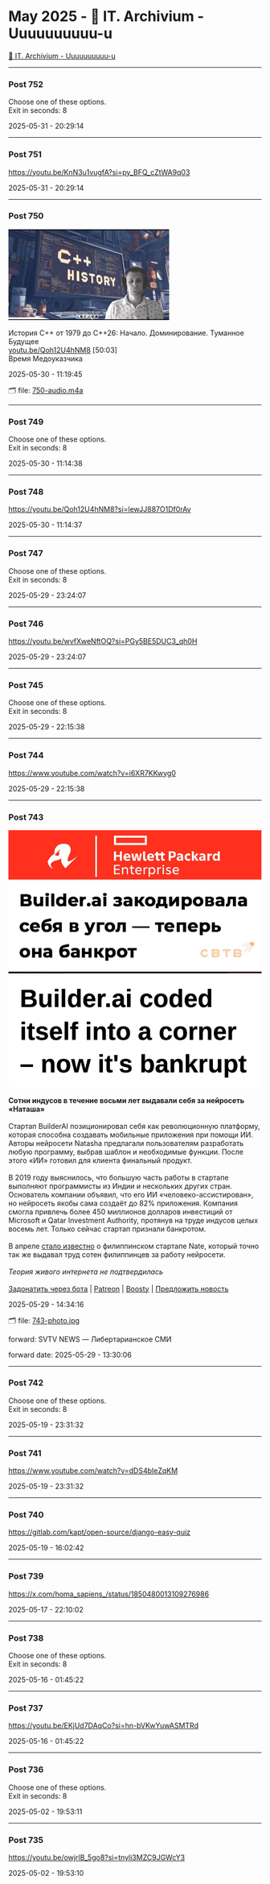 # May 2025 - 🐊 IT. Archivium - Uuuuuuuuuu-u

[🐊 IT. Archivium - Uuuuuuuuuu-u](../../)



---

### Post 752




Choose one of these options. <br />Exit in seconds: 8


2025-05-31 - 20:29:14







---

### Post 751




<a href="https://youtu.be/KnN3u1vugfA?si=py_BFQ_cZtWA9q03">https://youtu.be/KnN3u1vugfA?si=py_BFQ_cZtWA9q03</a>


2025-05-31 - 20:29:14







---

### Post 750

 
![750-thumbnail.jpg](750-thumbnail.jpg) 



История С++ от 1979 до С++26: Начало. Доминирование. Туманное Будущее<br /><a href="http://youtu.be/Qoh12U4hNM8">youtu.be/Qoh12U4hNM8</a> [50:03]<br />Время Медоуказчика


2025-05-30 - 11:19:45


🗂 file: [750-audio.m4a](750-audio.m4a) 






---

### Post 749




Choose one of these options. <br />Exit in seconds: 8


2025-05-30 - 11:14:38







---

### Post 748




<a href="https://youtu.be/Qoh12U4hNM8?si=lewJJ887O1Df0rAv">https://youtu.be/Qoh12U4hNM8?si=lewJJ887O1Df0rAv</a>


2025-05-30 - 11:14:37







---

### Post 747




Choose one of these options. <br />Exit in seconds: 8


2025-05-29 - 23:24:07







---

### Post 746




<a href="https://youtu.be/wvfXweNftOQ?si=PGy5BE5DUC3_qh0H">https://youtu.be/wvfXweNftOQ?si=PGy5BE5DUC3_qh0H</a>


2025-05-29 - 23:24:07







---

### Post 745




Choose one of these options. <br />Exit in seconds: 8


2025-05-29 - 22:15:38







---

### Post 744




<a href="https://www.youtube.com/watch?v=i6XR7KKwyg0">https://www.youtube.com/watch?v=i6XR7KKwyg0</a>


2025-05-29 - 22:15:38







---

### Post 743

 
![743-photo.jpg](743-photo.jpg) 



<b>Сотни индусов в течение восьми лет выдавали себя за нейросеть «Наташа»</b><br /><br />Стартап BuilderAI позиционировал себя как революционную платформу, которая способна создавать мобильные приложения при помощи ИИ. Авторы нейросети Natasha предлагали пользователям разработать любую программу, выбрав шаблон и необходимые функции. После этого «ИИ» готовил для клиента финальный продукт.<br /><br />В 2019 году выяснилось, что большую часть работы в стартапе выполняют программисты из Индии и нескольких других стран. Основатель компании объявил, что его ИИ «человеко-ассистирован», но нейросеть якобы сама создаёт до 82% приложения. Компания смогла привлечь более 450 миллионов долларов инвестиций от Microsoft и Qatar Investment Authority, протянув на труде индусов целых восемь лет. Только сейчас стартап признали банкротом.<br /><br />В апреле <a href="https://t.me/svtvnews/69423">стало известно</a> о филиппинском стартапе Nate, который точно так же выдавал труд сотен филиппинцев за работу нейросети.<br /><br /><i>Теория живого интернета не подтвердилась</i><br /><br /><a href="https://t.me/svtvnews_bot">Задонатить через бота</a> | <a href="https://www.patreon.com/svtvnews">Patreon</a> | <a href="https://boosty.to/svtvnews">Boosty</a> | <a href="http://t.me/svtv_suggest_bot">Предложить новость</a>


2025-05-29 - 14:34:16


🗂 file: [743-photo.jpg](743-photo.jpg) 


 
forward: SVTV NEWS — Либертарианское СМИ 

forward date: 2025-05-29 - 13:30:06




---

### Post 742




Choose one of these options. <br />Exit in seconds: 8


2025-05-19 - 23:31:32







---

### Post 741




<a href="https://www.youtube.com/watch?v=dDS4bIeZqKM">https://www.youtube.com/watch?v=dDS4bIeZqKM</a>


2025-05-19 - 23:31:32







---

### Post 740




<a href="https://gitlab.com/kapt/open-source/django-easy-quiz">https://gitlab.com/kapt/open-source/django-easy-quiz</a>


2025-05-19 - 16:02:42







---

### Post 739




<a href="https://x.com/homa_sapiens_/status/1850480013109276986">https://x.com/homa_sapiens_/status/1850480013109276986</a>


2025-05-17 - 22:10:02







---

### Post 738




Choose one of these options. <br />Exit in seconds: 8


2025-05-16 - 01:45:22







---

### Post 737




<a href="https://youtu.be/EKjUd7DAqCo?si=hn-bVKwYuwASMTRd">https://youtu.be/EKjUd7DAqCo?si=hn-bVKwYuwASMTRd</a>


2025-05-16 - 01:45:22







---

### Post 736




Choose one of these options. <br />Exit in seconds: 8


2025-05-02 - 19:53:11







---

### Post 735




<a href="https://youtu.be/owjrIB_5go8?si=tnyli3MZC9JGWcY3">https://youtu.be/owjrIB_5go8?si=tnyli3MZC9JGWcY3</a>


2025-05-02 - 19:53:10






